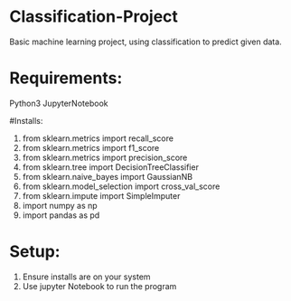# Classification-Project
 Basic machine learning project, using classification to predict given data.

# Requirements:
Python3
JupyterNotebook

#Installs:
 1. from sklearn.metrics import recall_score
 2. from sklearn.metrics import f1_score
 3. from sklearn.metrics import precision_score
 4. from sklearn.tree import DecisionTreeClassifier
 5. from sklearn.naive_bayes import GaussianNB
 6. from sklearn.model_selection import cross_val_score
 7. from sklearn.impute import SimpleImputer
 8. import numpy as np
 9. import pandas as pd

# Setup:
 1. Ensure installs are on your system
 2. Use jupyter Notebook to run the program
